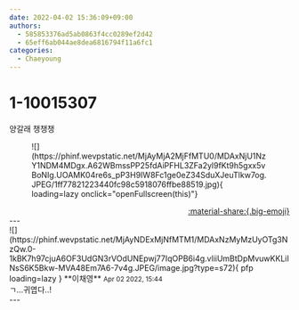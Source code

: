 ```yaml
---
date: 2022-04-02 15:36:09+09:00
authors:
  - 585853376ad5ab0863f4cc0289ef2d42
  - 65eff6ab044ae8dea6816794f11a6fc1
categories:
  - Chaeyoung
---
```


# 1-10015307

<div class="post-container" markdown="1">
<div class="content-container md-sidebar__scrollwrap" markdown="1">

양갈래 챙챙챙
<figure markdown="1">
![](https://phinf.wevpstatic.net/MjAyMjA2MjFfMTU0/MDAxNjU1NzY1NDM4MDgx.A62WBmssPP25fdAiPFHL3ZFa2yl9fKt9h5gxx5vBoNIg.UOAMK04re6s_pP3H9IW8Fc1ge0eZ34SduXJeuTlkw7og.JPEG/1ff77821223440fc98c5918076ffbe88519.jpg){ loading=lazy onclick="openFullscreen(this)"}
</figure>


</div>
</div>

<div style="text-align: right;" markdown="1">
<a href="https://weverse.io/fromis9/fanpost/1-10015307" style="text-align: right;">:material-share:{.big-emoji}</a>
</div>
---

<div class="comments-container md-sidebar__scrollwrap" markdown="1">
<div class="comment" markdown="1">
<div class='id-container' markdown="1">
![](https://phinf.wevpstatic.net/MjAyNDExMjNfMTM1/MDAxNzMyMzUyOTg3NzQw.0-1kBK7h97cjuA6OF3UdGN3rVOdUNEpwj77IqOPB6i4g.vliiUmBtDpMvuwKKLiINsS6K5Bkw-MVA48Em7A6-7v4g.JPEG/image.jpg?type=s72){ pfp loading=lazy }
**<span class="artist">이채영</span>** <small>Apr 02 2022, 15:44</small><br>
</div>
<div class='comment-body' markdown="1">
ㄱ...귀엽다..!
</div>
</div>
</div>
---
